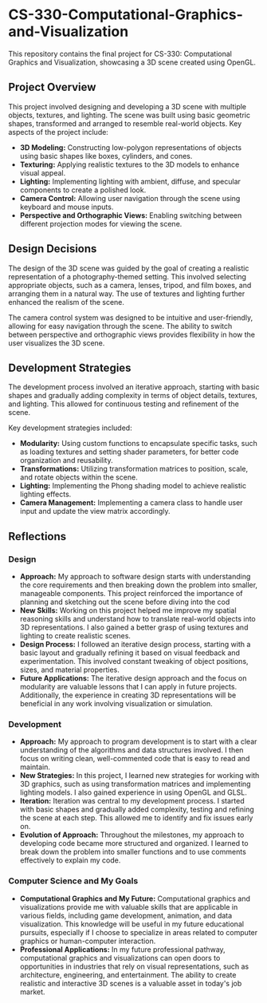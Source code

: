 # CS-330-Computational-Graphics-and-Visualization
This repository contains the final project for CS-330: Computational Graphics and Visualization, showcasing a 3D scene created using OpenGL.

## Project Overview
This project involved designing and developing a 3D scene with multiple objects, textures, and lighting. The scene was built using basic geometric shapes, transformed and arranged to resemble real-world objects. Key aspects of the project include:

*   **3D Modeling:** Constructing low-polygon representations of objects using basic shapes like boxes, cylinders, and cones.
*   **Texturing:** Applying realistic textures to the 3D models to enhance visual appeal.
*   **Lighting:** Implementing lighting with ambient, diffuse, and specular components to create a polished look.
*   **Camera Control:** Allowing user navigation through the scene using keyboard and mouse inputs.
*   **Perspective and Orthographic Views:** Enabling switching between different projection modes for viewing the scene.

## Design Decisions
The design of the 3D scene was guided by the goal of creating a realistic representation of a photography-themed setting. This involved selecting appropriate objects, such as a camera, lenses, tripod, and film boxes, and arranging them in a natural way. The use of textures and lighting further enhanced the realism of the scene.

The camera control system was designed to be intuitive and user-friendly, allowing for easy navigation through the scene. The ability to switch between perspective and orthographic views provides flexibility in how the user visualizes the 3D scene.

## Development Strategies
The development process involved an iterative approach, starting with basic shapes and gradually adding complexity in terms of object details, textures, and lighting. This allowed for continuous testing and refinement of the scene.

Key development strategies included:

*   **Modularity:** Using custom functions to encapsulate specific tasks, such as loading textures and setting shader parameters, for better code organization and reusability.
*   **Transformations:** Utilizing transformation matrices to position, scale, and rotate objects within the scene.
*   **Lighting:** Implementing the Phong shading model to achieve realistic lighting effects.
*   **Camera Management:** Implementing a camera class to handle user input and update the view matrix accordingly.

## Reflections

### Design

*   **Approach:** My approach to software design starts with understanding the core requirements and then breaking down the problem into smaller, manageable components. This project reinforced the importance of planning and sketching out the scene before diving into the cod
*   **New Skills:** Working on this project helped me improve my spatial reasoning skills and understand how to translate real-world objects into 3D representations. I also gained a better grasp of using textures and lighting to create realistic scenes.
*   **Design Process:** I followed an iterative design process, starting with a basic layout and gradually refining it based on visual feedback and experimentation. This involved constant tweaking of object positions, sizes, and material properties.
*   **Future Applications:** The iterative design approach and the focus on modularity are valuable lessons that I can apply in future projects. Additionally, the experience in creating 3D representations will be beneficial in any work involving visualization or simulation.

### Development

*   **Approach:** My approach to program development is to start with a clear understanding of the algorithms and data structures involved. I then focus on writing clean, well-commented code that is easy to read and maintain.
*   **New Strategies:** In this project, I learned new strategies for working with 3D graphics, such as using transformation matrices and implementing lighting models. I also gained experience in using OpenGL and GLSL.
*   **Iteration:** Iteration was central to my development process. I started with basic shapes and gradually added complexity, testing and refining the scene at each step. This allowed me to identify and fix issues early on.
*   **Evolution of Approach:** Throughout the milestones, my approach to developing code became more structured and organized. I learned to break down the problem into smaller functions and to use comments effectively to explain my code.

### Computer Science and My Goals

*   **Computational Graphics and My Future:** Computational graphics and visualizations provide me with valuable skills that are applicable in various fields, including game development, animation, and data visualization. This knowledge will be useful in my future educational pursuits, especially if I choose to specialize in areas related to computer graphics or human-computer interaction.
*   **Professional Applications:** In my future professional pathway, computational graphics and visualizations can open doors to opportunities in industries that rely on visual representations, such as architecture, engineering, and entertainment. The ability to create realistic and interactive 3D scenes is a valuable asset in today's job market.
